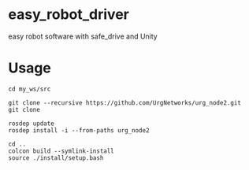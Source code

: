 # easy_robot_driver
easy robot software with safe_drive and Unity

# Usage
```
cd my_ws/src
```
```
git clone --recursive https://github.com/UrgNetworks/urg_node2.git
git clone 
```
```
rosdep update
rosdep install -i --from-paths urg_node2
```
```
cd ..
colcon build --symlink-install
source ./install/setup.bash
```

